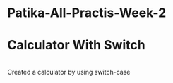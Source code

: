 # Patika-All-Practis-Week-2

# Calculator With Switch

<br> Created a calculator by using switch-case
